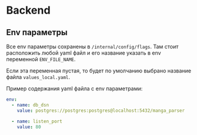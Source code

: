 # Backend
## Env параметры
Все env параметры сохранены в `/internal/config/flags`. Там стоит расположить любой yaml файл и его название указать в env переменной `ENV_FILE_NAME`.

Если эта переменная пустая, то будет по умолчанию выбрано название файла `values_local.yaml`.

Пример содержания yaml файла с env параметрами:
```yaml
env:
  - name: db_dsn
    value: postgres://postgres:postgres@localhost:5432/manga_parser

  - name: listen_port
    value: 80
```